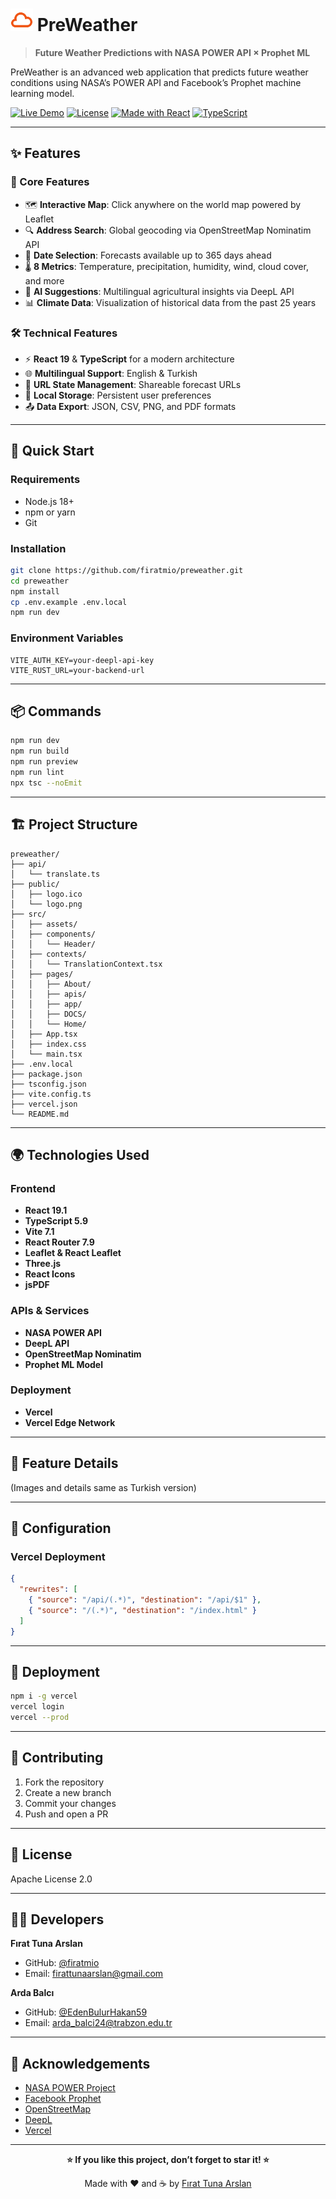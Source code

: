 # <img src="https://github.com/firatmio/preweather/blob/main/public/logo.png?raw=true" style="width: 36px; height: 36px"> PreWeather

> **Future Weather Predictions with NASA POWER API × Prophet ML**

PreWeather is an advanced web application that predicts future weather conditions using NASA’s POWER API and Facebook’s Prophet machine learning model.

[![Live Demo](https://img.shields.io/badge/demo-live-success)](https://preweather-nasa.vercel.app)
[![License](https://img.shields.io/badge/license-Apache%202.0-blue.svg)](LICENSE)
[![Made with React](https://img.shields.io/badge/Made%20with-React-61dafb.svg)](https://reactjs.org/)
[![TypeScript](https://img.shields.io/badge/TypeScript-5.9-blue.svg)](https://www.typescriptlang.org/)

---

## ✨ Features

### 🎯 Core Features
- 🗺️ **Interactive Map**: Click anywhere on the world map powered by Leaflet  
- 🔍 **Address Search**: Global geocoding via OpenStreetMap Nominatim API  
- 📅 **Date Selection**: Forecasts available up to 365 days ahead  
- 🌡️ **8 Metrics**: Temperature, precipitation, humidity, wind, cloud cover, and more  
- 🤖 **AI Suggestions**: Multilingual agricultural insights via DeepL API  
- 📊 **Climate Data**: Visualization of historical data from the past 25 years  

### 🛠️ Technical Features
- ⚡ **React 19** & **TypeScript** for a modern architecture  
- 🌐 **Multilingual Support**: English & Turkish  
- 🔗 **URL State Management**: Shareable forecast URLs  
- 💾 **Local Storage**: Persistent user preferences  
- 📤 **Data Export**: JSON, CSV, PNG, and PDF formats  

---

## 🚀 Quick Start

### Requirements
- Node.js 18+
- npm or yarn
- Git

### Installation

```bash
git clone https://github.com/firatmio/preweather.git
cd preweather
npm install
cp .env.example .env.local
npm run dev
```

### Environment Variables

```env
VITE_AUTH_KEY=your-deepl-api-key
VITE_RUST_URL=your-backend-url
```

---

## 📦 Commands

```bash
npm run dev
npm run build
npm run preview
npm run lint
npx tsc --noEmit
```

---

## 🏗️ Project Structure

```
preweather/
├── api/
│   └── translate.ts
├── public/
│   ├── logo.ico
│   └── logo.png
├── src/
│   ├── assets/
│   ├── components/
│   │   └── Header/
│   ├── contexts/
│   │   └── TranslationContext.tsx
│   ├── pages/
│   │   ├── About/
│   │   ├── apis/
│   │   ├── app/
│   │   ├── DOCS/
│   │   └── Home/
│   ├── App.tsx
│   ├── index.css
│   └── main.tsx
├── .env.local
├── package.json
├── tsconfig.json
├── vite.config.ts
├── vercel.json
└── README.md
```

---

## 🌍 Technologies Used

### Frontend
- **React 19.1**
- **TypeScript 5.9**
- **Vite 7.1**
- **React Router 7.9**
- **Leaflet & React Leaflet**
- **Three.js**
- **React Icons**
- **jsPDF**

### APIs & Services
- **NASA POWER API**
- **DeepL API**
- **OpenStreetMap Nominatim**
- **Prophet ML Model**

### Deployment
- **Vercel**
- **Vercel Edge Network**

---

## 🎨 Feature Details

(Images and details same as Turkish version)

---

## 🔧 Configuration

### Vercel Deployment

```json
{
  "rewrites": [
    { "source": "/api/(.*)", "destination": "/api/$1" },
    { "source": "/(.*)", "destination": "/index.html" }
  ]
}
```

---

## 🚢 Deployment

```bash
npm i -g vercel
vercel login
vercel --prod
```

---

## 🤝 Contributing

1. Fork the repository  
2. Create a new branch  
3. Commit your changes  
4. Push and open a PR

---

## 📄 License

Apache License 2.0

---

## 👨‍💻 Developers

**Fırat Tuna Arslan**  
- GitHub: [@firatmio](https://github.com/firatmio)  
- Email: firattunaarslan@gmail.com  

**Arda Balcı**  
- GitHub: [@EdenBulurHakan59](https://github.com/EdenBulurHakan59)  
- Email: arda_balci24@trabzon.edu.tr  

---

## 🙏 Acknowledgements

- [NASA POWER Project](https://power.larc.nasa.gov/)  
- [Facebook Prophet](https://facebook.github.io/prophet/)  
- [OpenStreetMap](https://www.openstreetmap.org/)  
- [DeepL](https://www.deepl.com/)  
- [Vercel](https://vercel.com/)  

---

<div align="center">

**⭐ If you like this project, don’t forget to star it! ⭐**

Made with ❤️ and ☕ by [Fırat Tuna Arslan](https://github.com/firatmio)

</div>
